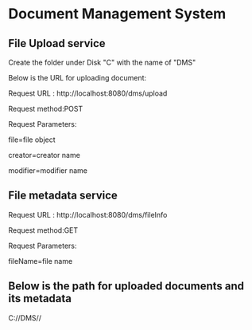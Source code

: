 # Document Management System
## File Upload service
Create the folder under Disk "C" with the name of "DMS"

Below is the URL for uploading document:

Request URL : http://localhost:8080/dms/upload

Request method:POST

Request Parameters:

file=file object

creator=creator name

modifier=modifier name

## File metadata service

Request URL : http://localhost:8080/dms/fileInfo

Request method:GET

Request Parameters:

fileName=file name

## Below is the path for uploaded documents and its metadata

C://DMS//

